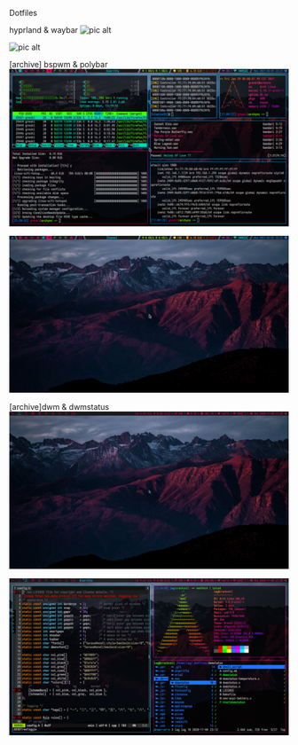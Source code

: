 Dotfiles

hyprland & waybar
![pic alt](./pictures/screenshots/2024-05-18-170821_grim.png)

![pic alt](./pictures/screenshots/2024-05-16-220407_grim.png)

[archive] bspwm & polybar
![pic alt](./pictures/screenshots/2021-02-01-222131_1920x1080_scrot.png)

![pic alt](./pictures/screenshots/2021-02-01-222134_1920x1080_scrot.png)

[archive]dwm & dwmstatus
![pic alt](./pictures/screenshots/2020-11-05-212513_1920x1080_scrot.png)

![pic alt](./pictures/screenshots/2020-11-05-212804_1920x1080_scrot.png)
